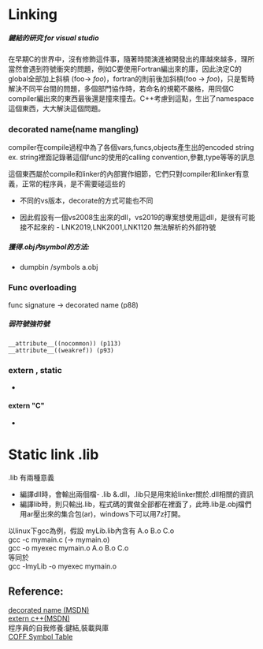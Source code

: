 # Linking

##### 鍵結的研究 for visual studio


在早期C的世界中，沒有修飾這件事，隨著時間演進被開發出的庫越來越多，理所當然會遇到符號衝突的問題，例如C要使用Fortran編出來的庫，因此決定C的global全部加上斜槓 (foo-> _foo_)，fortran的則前後加斜槓(foo -> _foo_)，只是暫時解決不同平台間的問題，多個部門協作時，若命名的規範不嚴格，用同個C compiler編出來的東西最後還是撞來撞去。C++考慮到這點，生出了namespace這個東西，大大解決這個問題。


### decorated name(name mangling)  
compiler在compile過程中為了各個vars,funcs,objects產生出的encoded string  
ex. string裡面記錄著這個func的使用的calling convention,參數,type等等的訊息  

這個東西屬於compile和linker的內部實作細節，它們只對compiler和linker有意義，正常的程序員，是不需要碰這些的  
- 不同的vs版本，decorate的方式可能也不同  

- 因此假設有一個vs2008生出來的dll，vs2019的專案想使用這dll，是很有可能接不起來的 - LNK2019,LNK2001,LNK1120 無法解析的外部符號

##### 獲得.obj內symbol的方法:
- dumpbin /symbols a.obj

### Func overloading
func signature -> decorated name (p88)

##### 弱符號強符號

```
__attribute__((nocommon)) (p113)
__attribute__((weakref)) (p93)
```

### extern , static
-

#### extern "C"
-

# Static link .lib
.lib 有兩種意義
- 編譯dll時，會輸出兩個檔- .lib &.dll，.lib只是用來給linker關於.dll相關的資訊
- 編譯lib時，則只輸出.lib，程式碼的實做全部都在裡面了，此時.lib是.obj檔們用ar壓出來的集合包(ar)，windows下可以用7z打開。

以linux下gcc為例，假設 myLib.lib內含有 A.o B.o C.o  
gcc -c mymain.c (-> mymain.o)  
gcc -o myexec mymain.o A.o B.o C.o  
等同於  
gcc -lmyLib -o myexec mymain.o  





## Reference:  
[decorated name (MSDN)](https://docs.microsoft.com/zh-tw/cpp/build/reference/decorated-names?view=msvc-160)  
[extern c++(MSDN)](https://docs.microsoft.com/zh-tw/cpp/cpp/extern-cpp?view=msvc-160)  
程序員的自我修養:鍵結,裝載與庫  
[COFF Symbol Table](http://www.delorie.com/djgpp/doc/coff/symtab.html)
